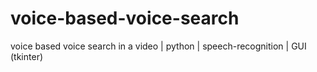 # voice-based-voice-search
voice based voice search in a video | python | speech-recognition | GUI (tkinter)

